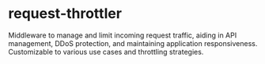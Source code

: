 # request-throttler
Middleware to manage and limit incoming request traffic, aiding in API management, DDoS protection, and maintaining application responsiveness. Customizable to various use cases and throttling strategies.
